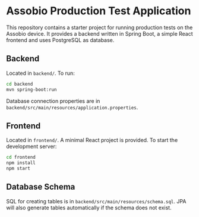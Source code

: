 # Assobio Production Test Application

This repository contains a starter project for running production tests on the Assobio device. It provides a backend written in Spring Boot, a simple React frontend and uses PostgreSQL as database.

## Backend

Located in `backend/`. To run:

```bash
cd backend
mvn spring-boot:run
```

Database connection properties are in `backend/src/main/resources/application.properties`.

## Frontend

Located in `frontend/`. A minimal React project is provided. To start the development server:

```bash
cd frontend
npm install
npm start
```

## Database Schema

SQL for creating tables is in `backend/src/main/resources/schema.sql`. JPA will also generate tables automatically if the schema does not exist.
